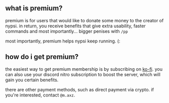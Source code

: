 <script>
  import DocsTemplate from "$lib/components/docs/DocsTemplate.svelte"
</script>

<DocsTemplate title='premium ranks' desc='i love you <3' />

## what is premium?

premium is for users that would like to donate some money to the creator of nypsi. in return, you
receive benefits that give extra usability, faster commands and most importantly... bigger penises
with `/pp`

most importantly, premium helps nypsi keep running. (:

## how do i get premium?

the easiest way to get premium membership is by subscribing on
[ko-fi](https://ko-fi.com/tekoh/tiers). you can also use your discord nitro subscription to boost
the server, which will gain you certain benefits.

there are other payment methods, such as direct payment via crypto. if you're interested, contact
`@m.axz`.
